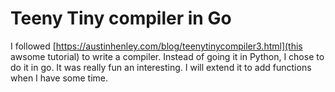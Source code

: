 # Teeny Tiny compiler in Go

I followed [https://austinhenley.com/blog/teenytinycompiler3.html](this awsome tutorial) to write a compiler. Instead of going it in Python, I chose to do it in go. It was really fun an interesting. I will extend it to add functions when I have some time.
